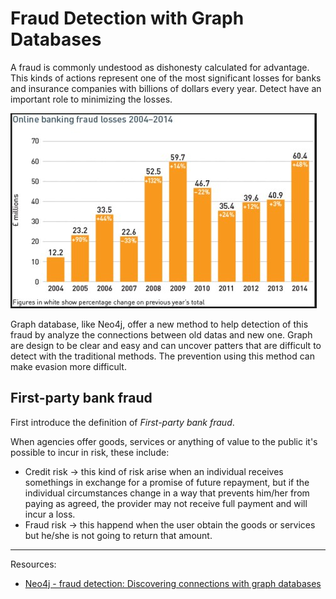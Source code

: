 # Fraud Detection with Graph Databases

A fraud is commonly undestood as dishonesty calculated for advantage. This kinds of actions represent one of the most significant losses for banks and insurance companies with billions of dollars every year. Detect have an important role to minimizing the losses.

![fraud](resources/banking-fraud-losses-2004-2014.jpg)

Graph database, like Neo4j, offer a new method to help detection of this fraud by analyze the connections between old datas and new one. Graph are design to be clear and easy and can uncover patters that are difficult to detect with the traditional methods. The prevention using this method can make evasion more difficult.

## First-party bank fraud

First introduce the definition of _First-party bank fraud_.

When agencies offer goods, services or anything of value to the public it's possible to incur in risk, these include:

* Credit risk -> this kind of risk arise when an individual receives somethings in exchange for a promise of future repayment, but if the individual circumstances change in a way that prevents him/her from paying as agreed, the provider may not receive full payment and will incur a loss.
* Fraud risk -> this happend when the user obtain the goods or services but he/she is not going to return that amount.

-----

Resources:

* [Neo4j - fraud detection: Discovering connections with graph databases](https://go.neo4j.com/rs/710-RRC-335/images/Neo4j_WP-Fraud-Detection-with-Graph-Databases.pdf)
